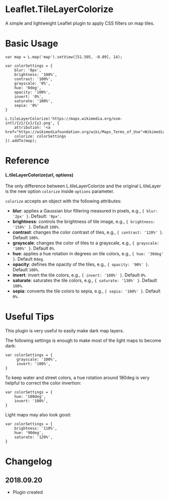# Leaflet.TileLayerColorize
A simple and lightweight Leaflet plugin to apply CSS filters on map tiles.

# Basic Usage
    var map = L.map('map').setView([51.505, -0.09], 14);
    
    var colorSettings = {
        blur: '0px',
        brightness: '100%',
        contrast: '100%',
        grayscale: '0%',
        hue: '0deg',
        opacity: '100%',
        invert: '0%',
        saturate: '100%',
        sepia: '0%'
    }

    L.tileLayerColorize('https://maps.wikimedia.org/osm-intl/{z}/{x}/{y}.png', {
        attribution: '<a href="https://wikimediafoundation.org/wiki/Maps_Terms_of_Use">Wikimedia</a>',
        colorize: colorSettings
    }).addTo(map);
    
# Reference

#### L.tileLayerColorize(url, options)

The only difference between L.tileLayerColorize and the original L.tileLayer is the new option `colorize` inside `options` parameter. 

`colorize` accepts an object with the following attributes:
 - **blur**: applies a Gaussian blur filtering measured in pixels, e.g., `{ blur: '2px' }`. Default: `'0px'`.
 - **brightness**: controls the brightness of tile image, e.g., `{ brightness: '150%' }`. Default `100%`.
 - **contrast**: changes the color contrast of tiles, e.g., `{ contrast: '120%' }`. Default `100%`.
 - **grayscale**: changes the color of tiles to a grayscale, e.g., `{ grayscale: '100%' }`. Default `0%`.
 - **hue**: applies a hue rotation in degrees on tile colors, e.g., `{ hue: '30deg' }`. Default `0deg`.
 - **opacity**: defines the opacity of the tiles, e.g., `{ opacity: '90%' }`. Default `100%`.
 - **invert**: invert the tile colors, e.g., `{ invert: '100%' }`. Default `0%`.
 - **saturate**: saturates the tile colors, e.g., `{ saturate: '130%' }`. Default `100%`.
 - **sepia**: converts the tile colors to sepia, e.g., `{ sepia: '100%' }`. Default `0%`.
 
# Useful Tips

This plugin is very useful to easily make dark map layers. 

The following settings is enough to make most of the light maps to become dark:

    var colorSettings = {
         grayscale: '100%',
         invert: '100%',
    }

To keep water and street colors, a hue rotation around 180deg is very helpful to correct the color invertion:

    var colorSettings = {
        hue: '180deg',
        invert: '100%',
    }
    
Light maps may also look good:

    var colorSettings = {
        brightness: '110%',
        hue: '90deg',
        saturate: '120%',
    }

# Changelog

## 2018.09.20
- Plugin created
